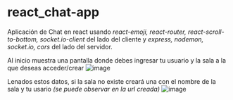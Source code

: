 # react_chat-app
 
Aplicación de Chat en react usando *react-emoji, react-router, react-scroll-to-bottom, socket.io-client* del lado del cliente y *express, nodemon, socket.io, cors* del lado del servidor.

Al inicio muestra una pantalla donde debes ingresar tu usuario y la sala a la que deseas acceder/crear
![image](https://user-images.githubusercontent.com/23528473/159973662-8b67ec70-2b99-4042-afdd-2feae23d8d6d.png)

Lenados estos datos, si la sala no existe creará una con el nombre de la sala y tu usario *(se puede observar en la url creada)*
![image](https://user-images.githubusercontent.com/23528473/159973870-334b1b82-3420-46d6-bc9e-f771234ae467.png)

